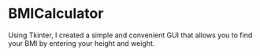 # BMICalculator

 Using Tkinter, I created a simple and convenient GUI that allows you to find your BMI by entering your height and weight.
 
